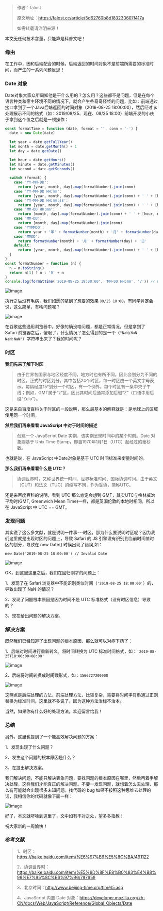 
> 作者：falost
> 
> 原文地址：https://falost.cc/article/5d62760b8d183230607f417a
> 
> 如需转载请注明来源！

本文无任何技术含量，只能算是科普文吧！

### 缘由

在工作中，因和后端配合的时候，后端返回的时间对象不是前端所需要的标准时间，而产生的一系列问题反思！

### Date 对象

Date对象大家众所周知他是干什么用的？怎么用？这些都不是问题，但是在每个语言种类和宿主环境不同的情况下，就会产生些奇奇怪怪的问题，比如：前端通过接口拿到了一个Java后端返回的时间对象（2019-08-25 18:00:00），然后经过 js 处理展示不同的格式（如：2019/08/25、现在、08/25 18:00）前端开发的小伙子拿到这个值之后就是一顿操作：


```JavaScript
const formatTime = function (date, format = '', conn = '-') {
  date = new Date(date)
  
  let year = date.getFullYear()
  let month = date.getMonth() + 1
  let day = date.getDate()

  let hour = date.getHours()
  let minute = date.getMinutes()
  let second = date.getSeconds()
  
  switch (format) {
    case 'YY-MM-DD':
      return [year, month, day].map(formatNumber).join(conn)
    case 'YY-MM-DD HH:mm':
      return [year, month, day].map(formatNumber).join(conn) + ' ' + [hour, minute].map(formatNumber).join(':')
    case 'YY-MM-DD HH:mm:ss':
      return [year, month, day].map(formatNumber).join(conn) + ' ' + [hour, minute, second].map(formatNumber).join(':')
    case 'MM-DD HH:mm':
      return [month, day].map(formatNumber).join(conn) + ' ' + [hour, minute].map(formatNumber).join(':')
    case 'MM-DD':
      return [month, day].map(formatNumber).join(conn)
    case 'YYMMDD':
      return year + '年' + formatNumber(month) + '月' + formatNumber(day) + '日'
    case 'MMDD':
      return formatNumber(month) + '月' + formatNumber(day) + '日'
    default:
      return [year, month, day].map(formatNumber).join(conn) + ' ' + [hour, minute, second].map(formatNumber).join(':')
  }
}
const formatNumber = function (n) {
  n = n.toString()
  return n[1] ? n : '0' + n
}
console.log(formatTime('2019-08-25 18:00:00', 'MM-DD HH:mm', '/')) // 08/25 18:00
```

![image](https://www.fedte.cc/wp-content/uploads/2019/08/Google.jpg)

执行之后没有毛病，我们如愿的拿到了想要的效果 `08/25 18:00`，有同学肯定会说，这么简单，有啥问题呢？

![image](https://www.fedte.cc/wp-content/uploads/2019/08/1566727062087.jpg)

在谷歌这些通用浏览器中，好像的确没啥问题，都是正常情况，但是拿到了 Safari 浏览器之后，傻眼了，什么情况？怎么得到的是一个（`"NaN/NaN NaN:NaN"`）字符串出来了？我的时间呢？

### 时区

**我们先来了解下时区**

> 由于世界各国家与地区经度不同，地方时也有所不同，因此会划分为不同的时区。正式的时区划分，其中包括24个时区，每一时区由一个英文字母表示。每隔经度15°划分一个时区，有一个例外，每个时区有一条中央子午线；例如，GMT属于“z”区，因此其时间后通常添加后缀“Z”（口语中用后缀“Zulu”）。

这是来自百度百科关于时区的一段说明，那么最基本的解释就是：是地球上的区域使用同一个时间。

**然后我们再来看看 JavaScript 中对于时间的描述**

> 创建一个 JavaScript Date 实例，该实例呈现时间中的某个时刻。Date 对象则基于 Unix Time Stamp，即自1970年1月1日（UTC）起经过的毫秒数。

也就是说，在 JavaScript 中Date对象是基于 UTC 时间标准来衡量时间的。

**那么我们再来看看什么是 UTC？**

> 协调世界时，又称世界统一时间、世界标准时间、国际协调时间。由于英文（CUT）和法文（TUC）的缩写不同，作为妥协，简称UTC。

还是来百度百科的说明，看到 UTC 那么肯定会想到 GMT，其实UTC与格林威治平均时(GMT, Greenwich Mean Time)一样，都是英国伦敦的本地时相同，所以在 JavaScript 中 UTC == GMT。

### 发现问题

其实说了这么多文献，就是说明一件事---时区，那为什么要说明时区呢？因为我们这里就是出现时区的问题上，导致 Safari 的 JS 引擎没有识别到当前时间值时区的划分，导致在 new Date() 时候出现了错误,如：

```
new Date('2019-08-25 18:00:00') // Invalid Date 
```

![image](https://www.fedte.cc/wp-content/uploads/2019/08/1566731763128.jpg)

OK，到这里这里之后，我们在回归刚才的问题上：

1、发现了在 Safari 浏览器中不能识别类似时间（`'2019-08-25 18:00:00'`）的，导致出现了 NaN 的情况？

2、发现了问题根本原因是因为时间不是 UTC 标准格式（没有时区信息）导致的？

3、现在给出问题的解决方案。

### 解决方案

既然我们已经知道了出现问题的根本原因，那么就可以对症下药了：

1、后端对时间进行重新转义，将时间转换为 UTC 标准时间格式，如：`'2019-08-25T18:00:00+08:00'`

![image](https://www.fedte.cc/wp-content/uploads/2019/08/1566731789127.jpg)

2、后端将时间转换成时间戳形式，如：`1566727200000`

![image](https://www.fedte.cc/wp-content/uploads/2019/08/1566731802476.jpg)

这两点是后端处理的方法，前端处理方法，比较复杂，需要将时间字符串通过正则替换为标准时间，这里就不多说了，因为这种方法治标不治本。

当然，如果你有什么好的处理方法，欢迎留言给我！

### 总结

另外，这里也提到了一个能高效解决问题的方案：

1、发现出现了什么问题？

2、发生这个问题的根本原因是什么？

3、在提出解决方案。

我们解决问题，不能只解决表象问题，要找问题的根本原因在哪里，然后再着手解决处理，这样我们才能真正的解决问题。不要一发现问题，就想着怎么去处理，那么有可能就会出现很多未知问题。找代码的 bug 如果不按照这种思维去处理的话，我相信你的代码就像下面一样：

![image](https://www.fedte.cc/wp-content/uploads/2019/08/80bc757adab44aed3af42c26bf1c8701a38bfbda.gif)

好了，本文就啰嗦到这里了，文中如有不对之处，望多多指教！

祝大家新的一周愉快！

### 参考文献

> 1、时区：https://baike.baidu.com/item/%E6%97%B6%E5%8C%BA/491122
> 
> 2、协调世界时：https://baike.baidu.com/item/%E5%8D%8F%E8%B0%83%E4%B8%96%E7%95%8C%E6%97%B6/787659
> 
> 3、北京时间：http://www.beijing-time.org/time15.asp
> 
> 4、JavaScript 内置 Date 对象：https://developer.mozilla.org/zh-CN/docs/Web/JavaScript/Reference/Global_Objects/Date
